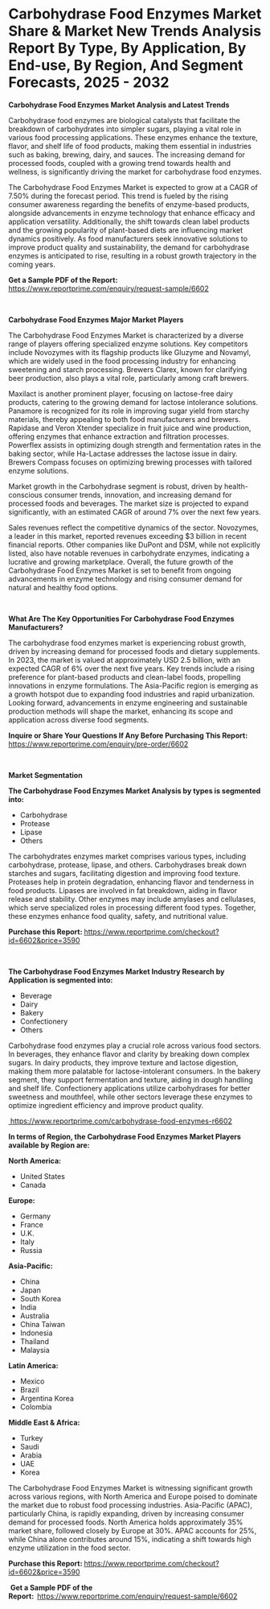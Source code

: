 <p><h1>Carbohydrase Food Enzymes Market Share & Market New Trends Analysis Report By Type, By Application, By End-use, By Region, And Segment Forecasts, 2025 - 2032</h1></p><p><strong>Carbohydrase Food Enzymes Market Analysis and Latest Trends</strong></p>
<p><p>Carbohydrase food enzymes are biological catalysts that facilitate the breakdown of carbohydrates into simpler sugars, playing a vital role in various food processing applications. These enzymes enhance the texture, flavor, and shelf life of food products, making them essential in industries such as baking, brewing, dairy, and sauces. The increasing demand for processed foods, coupled with a growing trend towards health and wellness, is significantly driving the market for carbohydrase food enzymes.</p><p>The Carbohydrase Food Enzymes Market is expected to grow at a CAGR of 7.50% during the forecast period. This trend is fueled by the rising consumer awareness regarding the benefits of enzyme-based products, alongside advancements in enzyme technology that enhance efficacy and application versatility. Additionally, the shift towards clean label products and the growing popularity of plant-based diets are influencing market dynamics positively. As food manufacturers seek innovative solutions to improve product quality and sustainability, the demand for carbohydrase enzymes is anticipated to rise, resulting in a robust growth trajectory in the coming years.</p></p>
<p><strong>Get a Sample PDF of the Report:&nbsp;</strong> <a href="https://www.reportprime.com/enquiry/request-sample/6602?utm_campaign=4604&utm_medium=2&utm_source=Github&utm_content=ia&utm_term=16052025&utm_id=carbohydrase-food-enzymes">https://www.reportprime.com/enquiry/request-sample/6602</a></p>
<p>&nbsp;</p>
<p><strong>Carbohydrase Food Enzymes Major Market Players</strong></p>
<p><p>The Carbohydrase Food Enzymes Market is characterized by a diverse range of players offering specialized enzyme solutions. Key competitors include Novozymes with its flagship products like Gluzyme and Novamyl, which are widely used in the food processing industry for enhancing sweetening and starch processing. Brewers Clarex, known for clarifying beer production, also plays a vital role, particularly among craft brewers.</p><p>Maxilact is another prominent player, focusing on lactose-free dairy products, catering to the growing demand for lactose intolerance solutions. Panamore is recognized for its role in improving sugar yield from starchy materials, thereby appealing to both food manufacturers and brewers. Rapidase and Veron Xtender specialize in fruit juice and wine production, offering enzymes that enhance extraction and filtration processes. Powerflex assists in optimizing dough strength and fermentation rates in the baking sector, while Ha-Lactase addresses the lactose issue in dairy. Brewers Compass focuses on optimizing brewing processes with tailored enzyme solutions.</p><p>Market growth in the Carbohydrase segment is robust, driven by health-conscious consumer trends, innovation, and increasing demand for processed foods and beverages. The market size is projected to expand significantly, with an estimated CAGR of around 7% over the next few years.</p><p>Sales revenues reflect the competitive dynamics of the sector. Novozymes, a leader in this market, reported revenues exceeding $3 billion in recent financial reports. Other companies like DuPont and DSM, while not explicitly listed, also have notable revenues in carbohydrate enzymes, indicating a lucrative and growing marketplace. Overall, the future growth of the Carbohydrase Food Enzymes Market is set to benefit from ongoing advancements in enzyme technology and rising consumer demand for natural and healthy food options.</p></p>
<p>&nbsp;</p>
<p><strong>What Are The Key Opportunities For Carbohydrase Food Enzymes Manufacturers?</strong></p>
<p><p>The carbohydrase food enzymes market is experiencing robust growth, driven by increasing demand for processed foods and dietary supplements. In 2023, the market is valued at approximately USD 2.5 billion, with an expected CAGR of 6% over the next five years. Key trends include a rising preference for plant-based products and clean-label foods, propelling innovations in enzyme formulations. The Asia-Pacific region is emerging as a growth hotspot due to expanding food industries and rapid urbanization. Looking forward, advancements in enzyme engineering and sustainable production methods will shape the market, enhancing its scope and application across diverse food segments.</p></p>
<p><strong>Inquire or Share Your Questions If Any Before Purchasing This Report:</strong> <a href="https://www.reportprime.com/enquiry/pre-order/6602?utm_campaign=4604&utm_medium=2&utm_source=Github&utm_content=ia&utm_term=16052025&utm_id=carbohydrase-food-enzymes">https://www.reportprime.com/enquiry/pre-order/6602</a></p>
<p>&nbsp;</p>
<p><strong>Market Segmentation</strong></p>
<p><strong>The Carbohydrase Food Enzymes Market Analysis by types is segmented into:</strong></p>
<p><ul><li>Carbohydrase</li><li>Protease</li><li>Lipase</li><li>Others</li></ul></p>
<p><p>The carbohydrates enzymes market comprises various types, including carbohydrase, protease, lipase, and others. Carbohydrases break down starches and sugars, facilitating digestion and improving food texture. Proteases help in protein degradation, enhancing flavor and tenderness in food products. Lipases are involved in fat breakdown, aiding in flavor release and stability. Other enzymes may include amylases and cellulases, which serve specialized roles in processing different food types. Together, these enzymes enhance food quality, safety, and nutritional value.</p></p>
<p><strong>Purchase this Report:&nbsp;</strong><a href="https://www.reportprime.com/checkout?id=6602&price=3590&utm_campaign=4604&utm_medium=2&utm_source=Github&utm_content=ia&utm_term=16052025&utm_id=carbohydrase-food-enzymes">https://www.reportprime.com/checkout?id=6602&price=3590</a></p>
<p>&nbsp;</p>
<p><strong>The Carbohydrase Food Enzymes Market Industry Research by Application is segmented into:</strong></p>
<p><ul><li>Beverage</li><li>Dairy</li><li>Bakery</li><li>Confectionery</li><li>Others</li></ul></p>
<p><p>Carbohydrase food enzymes play a crucial role across various food sectors. In beverages, they enhance flavor and clarity by breaking down complex sugars. In dairy products, they improve texture and lactose digestion, making them more palatable for lactose-intolerant consumers. In the bakery segment, they support fermentation and texture, aiding in dough handling and shelf life. Confectionery applications utilize carbohydrases for better sweetness and mouthfeel, while other sectors leverage these enzymes to optimize ingredient efficiency and improve product quality.</p></p>
<p><a href="https://www.reportprime.com/carbohydrase-food-enzymes-r6602?utm_campaign=4604&utm_medium=2&utm_source=Github&utm_content=ia&utm_term=16052025&utm_id=carbohydrase-food-enzymes">&nbsp;https://www.reportprime.com/carbohydrase-food-enzymes-r6602</a></p>
<p><strong>In terms of Region, the Carbohydrase Food Enzymes Market Players available by Region are:</strong></p>
<p>
    <p> <strong> North America: </strong>
        <ul>
            <li>United States</li>
            <li>Canada</li>
        </ul>
        </p> 
    <p> <strong> Europe: </strong>
        <ul>
            <li>Germany</li>
            <li>France</li>
            <li>U.K.</li>
            <li>Italy</li>
            <li>Russia</li>
        </ul>
        </p> 
    <p> <strong> Asia-Pacific: </strong>
        <ul>
            <li>China</li>
            <li>Japan</li>
            <li>South Korea</li>
            <li>India</li>
            <li>Australia</li>
            <li>China Taiwan</li>
            <li>Indonesia</li>
            <li>Thailand</li>
            <li>Malaysia</li>
        </ul>
        </p> 
    <p> <strong> Latin America: </strong>
        <ul>
            <li>Mexico</li>
            <li>Brazil</li>
            <li>Argentina Korea</li>
            <li>Colombia</li>
        </ul>
        </p> 
    <p> <strong> Middle East & Africa: </strong>
        <ul>
            <li>Turkey</li>
            <li>Saudi</li>
            <li>Arabia</li>
            <li>UAE</li>
            <li>Korea</li>
        </ul>
    </p>
    </p>
<p><p>The Carbohydrase Food Enzymes Market is witnessing significant growth across various regions, with North America and Europe poised to dominate the market due to robust food processing industries. Asia-Pacific (APAC), particularly China, is rapidly expanding, driven by increasing consumer demand for processed foods. North America holds approximately 35% market share, followed closely by Europe at 30%. APAC accounts for 25%, while China alone contributes around 15%, indicating a shift towards high enzyme utilization in the food sector.</p></p>
<p><strong>Purchase this Report: </strong><a href="https://www.reportprime.com/checkout?id=6602&price=3590&utm_campaign=4604&utm_medium=2&utm_source=Github&utm_content=ia&utm_term=16052025&utm_id=carbohydrase-food-enzymes">https://www.reportprime.com/checkout?id=6602&price=3590</a></p>
<p>&nbsp;<strong>Get a Sample PDF of the Report:&nbsp;&nbsp;</strong><a href="https://www.reportprime.com/enquiry/request-sample/6602?utm_campaign=4604&utm_medium=2&utm_source=Github&utm_content=ia&utm_term=16052025&utm_id=carbohydrase-food-enzymes">https://www.reportprime.com/enquiry/request-sample/6602</a></p>
<p><strong></strong></p>
<p><p></p><p></p><p></p></p>
